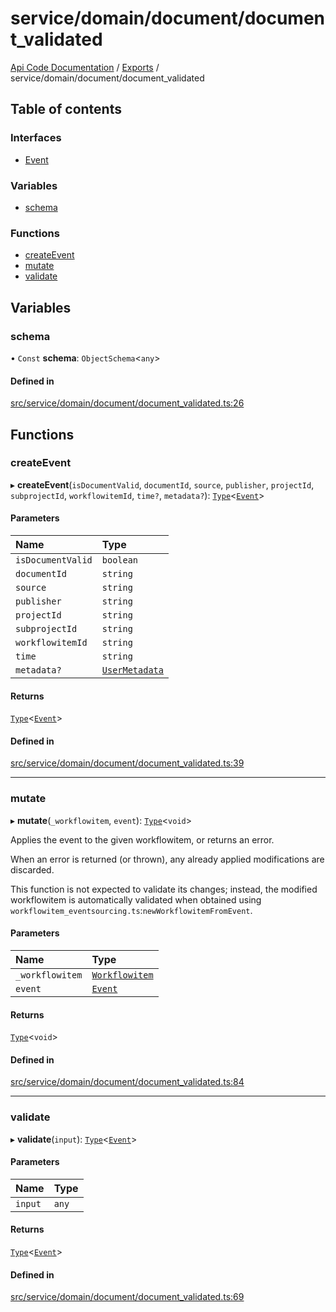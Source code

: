 # service/domain/document/document\_validated
 
[Api Code Documentation](../README.md) / [Exports](../modules.md) / service/domain/document/document\_validated

## Table of contents

### Interfaces

- [Event](../interfaces/service_domain_document_document_validated.Event.md)

### Variables

- [schema](service_domain_document_document_validated.md#schema)

### Functions

- [createEvent](service_domain_document_document_validated.md#createevent)
- [mutate](service_domain_document_document_validated.md#mutate)
- [validate](service_domain_document_document_validated.md#validate)

## Variables

### schema

• `Const` **schema**: `ObjectSchema`\<`any`\>

#### Defined in

[src/service/domain/document/document_validated.ts:26](https://github.com/openkfw/TruBudget/blob/2e43ea7/api/src/service/domain/document/document_validated.ts#L26)

## Functions

### createEvent

▸ **createEvent**(`isDocumentValid`, `documentId`, `source`, `publisher`, `projectId`, `subprojectId`, `workflowitemId`, `time?`, `metadata?`): [`Type`](result.md#type)\<[`Event`](../interfaces/service_domain_document_document_validated.Event.md)\>

#### Parameters

| Name | Type |
| :------ | :------ |
| `isDocumentValid` | `boolean` |
| `documentId` | `string` |
| `source` | `string` |
| `publisher` | `string` |
| `projectId` | `string` |
| `subprojectId` | `string` |
| `workflowitemId` | `string` |
| `time` | `string` |
| `metadata?` | [`UserMetadata`](service_domain_metadata.md#usermetadata) |

#### Returns

[`Type`](result.md#type)\<[`Event`](../interfaces/service_domain_document_document_validated.Event.md)\>

#### Defined in

[src/service/domain/document/document_validated.ts:39](https://github.com/openkfw/TruBudget/blob/2e43ea7/api/src/service/domain/document/document_validated.ts#L39)

___

### mutate

▸ **mutate**(`_workflowitem`, `event`): [`Type`](result.md#type)\<`void`\>

Applies the event to the given workflowitem, or returns an error.

When an error is returned (or thrown), any already applied modifications are
discarded.

This function is not expected to validate its changes; instead, the modified
workflowitem is automatically validated when obtained using
`workflowitem_eventsourcing.ts`:`newWorkflowitemFromEvent`.

#### Parameters

| Name | Type |
| :------ | :------ |
| `_workflowitem` | [`Workflowitem`](../interfaces/service_domain_workflow_workflowitem.Workflowitem.md) |
| `event` | [`Event`](../interfaces/service_domain_document_document_validated.Event.md) |

#### Returns

[`Type`](result.md#type)\<`void`\>

#### Defined in

[src/service/domain/document/document_validated.ts:84](https://github.com/openkfw/TruBudget/blob/2e43ea7/api/src/service/domain/document/document_validated.ts#L84)

___

### validate

▸ **validate**(`input`): [`Type`](result.md#type)\<[`Event`](../interfaces/service_domain_document_document_validated.Event.md)\>

#### Parameters

| Name | Type |
| :------ | :------ |
| `input` | `any` |

#### Returns

[`Type`](result.md#type)\<[`Event`](../interfaces/service_domain_document_document_validated.Event.md)\>

#### Defined in

[src/service/domain/document/document_validated.ts:69](https://github.com/openkfw/TruBudget/blob/2e43ea7/api/src/service/domain/document/document_validated.ts#L69)
